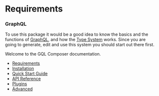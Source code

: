 # Requirements

### GraphQL

To use this package it would be a good idea to know the basics and the functions of [GraphQL](http://graphql.org/), and how the [Type System](http://graphql.org/docs/api-reference-type-system/) works. Since you are going to generate, edit and use this system you should start out there first.

Welcome to the GQL Composer documentation.

* [Requirements](01-requirements)
* [Installation](02-installation)
* [Quick Start Guide](03-guide)
* [API Reference](04-api-reference)
* [Plugins](05-plugins)
* [Advanced](06-advanced)

